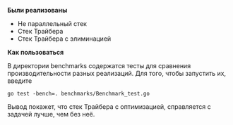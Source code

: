 **Были реализованы**
- Не параллельный стек
- Стек Трайбера
- Стек Трайбера с элиминацией

**Как пользоваться**

В директории benchmarks содержатся тесты для сравнения производительности разных реализаций.
Для того, чтобы запустить их, введите

```go test -bench=. benchmarks/Benchmark_test.go```

Вывод покажет, что стек Трайбера с оптимизацией, справляется с задачей лучше, чем без неё.

